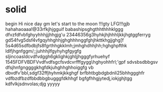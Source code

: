 # solid
begin
Hi
nice day
gm
let's start
to the moon !!!gty
LFG!!!gjb
hahahaoaaa!@33rfkjhjgguif
babashipsghgthhthhhklggg
dfvzfdfvbfghyyhhhjjjhhgjg'u
23446356g3hyhkjhjhhhljkkjhgtggferryg
gd54fvg5dsf4vfgqyhhghhjghghhhnggfghjhkttkhgjjghg[f
5s4d65sdfbdbjfs8fgrthhgkklmh;jmhghdhhjhh;hghghpfthk
ldlfjhgnfggm/;;juhhhjlfgyhyhgfgygfg
sljincoasldcvdfvdggh6gklighkjghljjhgggfyrhuehyf
1545FDFVBDFVvdfvdfsgcfsvdcvrfffgygg\hghyohhfrl;'gpf
sdvsbsdbbgsv dfsjhnfgnggggkhgfdkjuhghhghhoiggfg
vb dbvdfv'bbl,sdgf32ffjhyhmkjkkghgf
brfbhtbgbdgbdnli25bhhggghfr
vdfbzdfbzdfbbdbbgbugggfdkhhgf
bgfgfhhgjytedj,iokjghjtgg
kdfvlkjsdnvolas;djg
yyyyy
